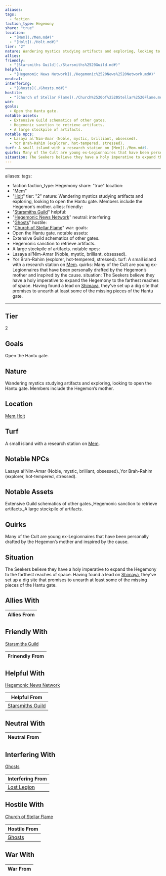 ```yaml
---
aliases: 
tags:
  - faction
faction_type: Hegemony
share: "true"
location:
  - "[Mem](./Mem.md#)"
  - "[Holt](./Holt.md#)"
tier: "2"
nature: Wandering mystics studying artifacts and exploring, looking to open the Hantu gate. Members include the Hegemon’s mother.
allies: 
friendly:
  - "[Starsmiths Guild](./Starsmiths%2520Guild.md#)"
helpful:
  - "[Hegemonic News Network](./Hegemonic%2520News%2520Network.md#)"
neutral: 
interfering:
  - "[Ghosts](./Ghosts.md#)"
hostile:
  - "[Church of Stellar Flame](./Church%2520of%2520Stellar%2520Flame.md#)"
war: 
goals:
  - Open the Hantu gate.
notable assets:
  - Extensive Guild schematics of other gates.
  - Hegemonic sanction to retrieve artifacts.
  - A large stockpile of artifacts.
notable npcs:
  - Lasaya al’Nim-Amar (Noble, mystic, brilliant, obsessed).
  - Yor Brah-Rahim (explorer, hot-tempered, stressed).
turf: A small island with a research station on [Mem](./Mem.md#).
quirks: Many of the Cult are young ex-Legionnaires that have been personally drafted by the Hegemon’s mother and inspired by the cause.
situation: The Seekers believe they have a holy imperative to expand the Hegemony to the farthest reaches of space. Having found a lead on [Shimaya](Procyon/Brekk/Shimaya.md), they’ve set up a dig site that promises to unearth at least some of the missing pieces of the Hantu gate.
---
```

---
aliases:
tags:
  - faction
faction_type: Hegemony
share: "true"
location:
  - "[Mem](./Mem.md#)"
  - "[Holt](./Holt.md#)"
tier: "2"
nature: Wandering mystics studying artifacts and exploring, looking to open the Hantu gate. Members include the Hegemon’s mother.
allies:
friendly:
  - "[Starsmiths Guild](./Starsmiths%2520Guild.md#)"
helpful:
  - "[Hegemonic News Network](./Hegemonic%2520News%2520Network.md#)"
neutral:
interfering:
  - "[Ghosts](./Ghosts.md#)"
hostile:
  - "[Church of Stellar Flame](./Church%2520of%2520Stellar%2520Flame.md#)"
war:
goals:
  - Open the Hantu gate.
notable assets:
  - Extensive Guild schematics of other gates.
  - Hegemonic sanction to retrieve artifacts.
  - A large stockpile of artifacts.
notable npcs:
  - Lasaya al’Nim-Amar (Noble, mystic, brilliant, obsessed).
  - Yor Brah-Rahim (explorer, hot-tempered, stressed).
turf: A small island with a research station on [Mem](./Mem.md#).
quirks: Many of the Cult are young ex-Legionnaires that have been personally drafted by the Hegemon’s mother and inspired by the cause.
situation: The Seekers believe they have a holy imperative to expand the Hegemony to the farthest reaches of space. Having found a lead on [Shimaya](Procyon/Brekk/Shimaya.md), they’ve set up a dig site that promises to unearth at least some of the missing pieces of the Hantu gate.
---
## Tier

2

## Goals

Open the Hantu gate.

## Nature

Wandering mystics studying artifacts and exploring, looking to open the Hantu gate. Members include the Hegemon’s mother.

## Location

[Mem](./Mem.md.md#.md#.md#.md#),[Holt](./Holt.md.md#.md#)

## Turf

A small island with a research station on [Mem](Procyon/Holt/Mem.md).

## Notable NPCs

Lasaya al’Nim-Amar (Noble, mystic, brilliant, obsessed).,Yor Brah-Rahim (explorer, hot-tempered, stressed).

## Notable Assets

Extensive Guild schematics of other gates.,Hegemonic sanction to retrieve artifacts.,A large stockpile of artifacts.

## Quirks

Many of the Cult are young ex-Legionnaires that have been personally drafted by the Hegemon’s mother and inspired by the cause.

## Situation

The Seekers believe they have a holy imperative to expand the Hegemony to the farthest reaches of space. Having found a lead on [Shimaya](Procyon/Brekk/Shimaya.md), they’ve set up a dig site that promises to unearth at least some of the missing pieces of the Hantu gate.

## Allies With



| Allies From |
| ----------- |


## Friendly With

[Starsmiths Guild](./Starsmiths%2520Guild.md.md#.md#)

| Frinendly From |
| -------------- |


## Helpful With

[Hegemonic News Network](./Hegemonic%2520News%2520Network.md.md#.md#)

| Helpful From                                       |
| -------------------------------------------------- |
| [Starsmiths Guild](./Starsmiths%2520Guild.md.md#.md#) |


## Neutral With




| Neutral From |
| ------------ |



## Interfering With

[Ghosts](./Ghosts.md.md#.md#)


| Interfering From                         |
| ---------------------------------------- |
| [Lost Legion](./Lost%20Legion.md) |



## Hostile With

[Church of Stellar Flame](./Church%2520of%2520Stellar%2520Flame.md.md#.md#)


| Hostile From                   |
| ------------------------------ |
| [Ghosts](./Ghosts.md.md#.md#) |



## War With



| War From |
| -------- |

